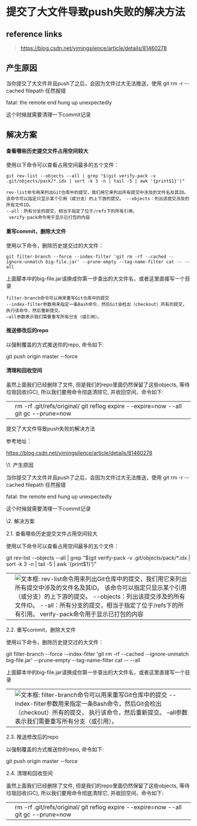 # 提交了大文件导致push失败的解决方法

## reference links

> https://blog.csdn.net/yimingsilence/article/details/81460278

##  产生原因

当你提交了大文件并且push了之后，会因为文件过大无法推送，使用 git rm -r --cached filepath 任然报错

fatal: the remote end hung up unexpectedly

这个时候就需要清理一下commit记录

##  解决方案

####  查看哪些历史提交文件占用空间较大

使用以下命令可以查看占用空间最多的五个文件：

```
git rev-list --objects --all | grep "$(git verify-pack -v .git/objects/pack/*.idx | sort -k 3 -n | tail -5 | awk '{print$1}')"
```

 

```
rev-list命令用来列出Git仓库中的提交，我们用它来列出所有提交中涉及的文件名及其ID。 该命令可以指定只显示某个引用（或分支）的上下游的提交。 --objects：列出该提交涉及的所有文件ID。 
--all：所有分支的提交，相当于指定了位于/refs下的所有引用。
 verify-pack命令用于显示已打包的内容
```

#### 重写commit，删除大文件

使用以下命令，删除历史提交过的大文件：

```
git filter-branch --force --index-filter 'git rm -rf --cached --ignore-unmatch big-file.jar' --prune-empty --tag-name-filter cat -- --all 
```

上面脚本中的big-file.jar请换成你第一步查出的大文件名，或者这里直接写一个目录

```
filter-branch命令可以用来重写Git仓库中的提交
--index-filter参数用来指定一条Bash命令，然后Git会检出（checkout）所有的提交， 执行该命令，然后重新提交。
–all参数表示我们需要重写所有分支（或引用）。
```

#### 推送修改后的repo

以强制覆盖的方式推送你的repo, 命令如下:

 git push origin master --force

#### 清理和回收空间

虽然上面我们已经删除了文件, 但是我们的repo里面仍然保留了这些objects, 等待垃圾回收(GC), 所以我们要用命令彻底清除它, 并收回空间，命令如下:

 

|      |                                                              |
| ---- | ------------------------------------------------------------ |
|      | rm -rf .git/refs/original/         git reflog expire --expire=now --all         git gc --prune=now |

 提交了大文件导致push失败的解决方法

参考地址：

https://blog.csdn.net/yimingsilence/article/details/81460278

\1.    产生原因

当你提交了大文件并且push了之后，会因为文件过大无法推送，使用 git rm -r --cached filepath 任然报错

fatal: the remote end hung up unexpectedly

这个时候就需要清理一下commit记录

\2.    解决方案

2.1.  查看哪些历史提交文件占用空间较大

使用以下命令可以查看占用空间最多的五个文件：

git rev-list --objects --all | grep "$(git verify-pack -v .git/objects/pack/*.idx | sort -k 3 -n | tail -5 | awk '{print$1}')"

 

|      |                                                              |
| ---- | ------------------------------------------------------------ |
|      | ![文本框: rev-list命令用来列出Git仓库中的提交，我们用它来列出所有提交中涉及的文件名及其ID。 该命令可以指定只显示某个引用（或分支）的上下游的提交。 --objects：列出该提交涉及的所有文件ID。  --all：所有分支的提交，相当于指定了位于/refs下的所有引用。  verify-pack命令用于显示已打包的内容 ](file:///C:/Users/liuyu/AppData/Local/Temp/msohtmlclip1/01/clip_image001.png) |



2.2.  重写commit，删除大文件

使用以下命令，删除历史提交过的大文件：

git filter-branch --force --index-filter 'git rm -rf --cached --ignore-unmatch big-file.jar' --prune-empty --tag-name-filter cat -- --all 

上面脚本中的big-file.jar请换成你第一步查出的大文件名，或者这里直接写一个目录

 

|      |                                                              |
| ---- | ------------------------------------------------------------ |
|      | ![文本框: filter-branch命令可以用来重写Git仓库中的提交 --index-filter参数用来指定一条Bash命令，然后Git会检出（checkout）所有的提交， 执行该命令，然后重新提交。 –all参数表示我们需要重写所有分支（或引用）。  ](file:///C:/Users/liuyu/AppData/Local/Temp/msohtmlclip1/01/clip_image002.png) |



 

2.3.  推送修改后的repo

以强制覆盖的方式推送你的repo, 命令如下:

 git push origin master --force

2.4.  清理和回收空间

虽然上面我们已经删除了文件, 但是我们的repo里面仍然保留了这些objects, 等待垃圾回收(GC), 所以我们要用命令彻底清除它, 并收回空间，命令如下:

 

|      |                                                              |
| ---- | ------------------------------------------------------------ |
|      | rm -rf .git/refs/original/         git reflog expire --expire=now --all         git gc --prune=now |

 